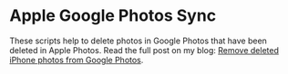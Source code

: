 # Apple Google Photos Sync

These scripts help to delete photos in Google Photos that have been deleted in Apple Photos.
Read the full post on my blog: [Remove deleted iPhone photos from Google Photos](https://eikowagenknecht.de/posts/remove-deleted-iphone-photos-from-google-photos/).
